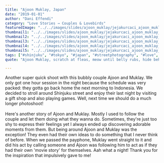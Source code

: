 ```yaml
---
title: "Ajoon Muklay, Japan"
date: "2019-01-01"
author: "Dani Effendi"
category: "Love Stories → Couples & Lovebirds"
featuredImage: "../../images/slides/ajoon_muklay/jejakurcaci_ajoon_muklay_couplesession-28.jpg"
thumbnail1: "../../images/slides/ajoon_muklay/jejakurcaci_ajoon_muklay_couplesession-01.jpg"
thumbnail2: "../../images/slides/ajoon_muklay/jejakurcaci_ajoon_muklay_couplesession-06.jpg"
thumbnail3: "../../images/slides/ajoon_muklay/jejakurcaci_ajoon_muklay_couplesession-22.jpg"
thumbnail4: "../../images/slides/ajoon_muklay/jejakurcaci_ajoon_muklay_couplesession-16.jpg"
thumbnail5: "../../images/slides/ajoon_muklay/jejakurcaci_ajoon_muklay_couplesession-29.jpg"
tags: ["#shinjuku", "#tokyo", "#japan", "#streetphotography", "#love", "#couple", "#wanderlust", "#2019", "#couplesession"]
quote: "Ajoon Muklay, scratch at fleas, meow until belly rubs, hide behind curtain when vacuum cleaner is on scratch strangers and poo on owners food claw at curtains stretch and yawn nibble on tuna ignore human bite human hand eat a plant, kill a hand."

---
```


Another super quick shoot with this bubbly couple Ajoon and Muklay.
We only got one hour session in the night because the schedule was very packed: they gotta go back home the next morning to Indonesia.
We decided to stroll around Shinjuku street and enjoy their last night by visiting a gift shop and also playing games.
Well, next time we should do a much longer photoshoot!
<br/>
<br/>
Here's another story of Ajoon and Muklay. Mostly I used to follow the couple and let them doing what they wanna do. Sometimes, they're just too shy to express their feelings yet I always ended up discovering adorable moments from them.
But being around Ajoon and Muklay was the exception! They even had their own ideas to do something that I never think of before. When we passed the payphone, Muklay went straight to it and did his act by calling someone and Ajoon was following him to act as if they had their own 'movie story' for themselves. Aah what a night! Thank you for the inspiration that impulsively gave to me!
